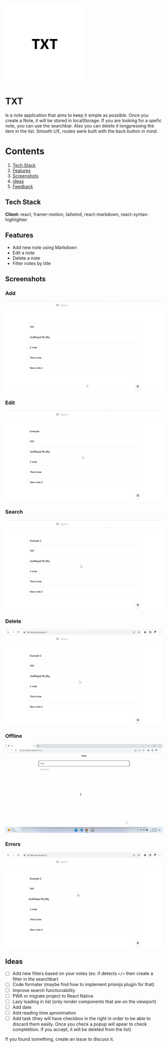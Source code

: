 ![TXT](/public/docs/txt.png)

# TXT

Is a note application that aims to keep it simple as possible. Once you create a Note, it will be stored in localStorage. If you are looking for a spefic note, you can use the searchbar. Also you can delete it longpressing the item in the list.
Smooth UX, routes were built with the back button in mind.

# Contents

1. [Tech Stack](#tech-stack)
2. [Features](#features)
3. [Screenshots](#screenshots)
4. [ideas](#ideas)
5. [Feedback](#feedback)

## Tech Stack

**Client:** react, framer-motion, tailwind, react-markdown, react-syntax-highlighter

## Features

- Add new note using Markdown
- Edit a note
- Delete a note
- Filter notes by title

## Screenshots

### Add

![Add](/public/docs/add.gif)

### Edit

![Edit](/public/docs/edit.gif)

### Search

![Search](/public/docs/search.gif)

### Delete

![Delete](/public/docs/delete.gif)

### Offline

![Offline](/public/docs/offline.gif)

### Errors

![Errors](/public/docs/wrong-routes.gif)

## Ideas

- [ ] Add new filters based on your notes (ex: if detects `</>` then create a filter in the searchbar)
- [ ] Code formater (maybe find how to implement prismjs plugin for that)
- [ ] Improve search functionability
- [ ] PWA or migrate project to React Native
- [ ] Lazy loading in list (only render components that are on the viewport)
- [ ] Add date
- [ ] Add reading time aproximation
- [ ] Add task (they will have checkbox in the right in order to be able to discard them easily. Once you check a popup will apear to check completition. If you accept, it will be deleted from the list)

If you found something, create an issue to discuss it.

